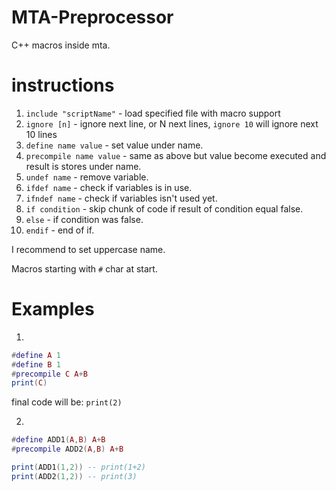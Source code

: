 # MTA-Preprocessor
C++ macros inside mta.

# instructions
1. `include "scriptName"` - load specified file with macro support
2. `ignore [n]` - ignore next line, or N next lines, `ignore 10` will ignore next 10 lines
3. `define name value` - set value under name.
4. `precompile name value` - same as above but value become executed and result is stores under name.
5. `undef name` - remove variable.
6. `ifdef name` - check if variables is in use.
7. `ifndef name` - check if variables isn't used yet.
8. `if condition` - skip chunk of code if result of condition equal false.
9. `else` - if condition was false.
10. `endif` - end of if.

I recommend to set uppercase name.

Macros starting with `#` char at start.

# Examples
1.
```lua
#define A 1
#define B 1
#precompile C A+B
print(C)
```
final code will be: `print(2)`

2.
```lua
#define ADD1(A,B) A+B
#precompile ADD2(A,B) A+B

print(ADD1(1,2)) -- print(1+2)
print(ADD2(1,2)) -- print(3)
```
